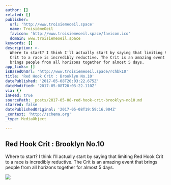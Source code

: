 ```yaml
---
author: []
related: []
publisher:
  url: 'http://www.troisiemeoeil.space'
  name: TroisièmeOeil
  favicon: 'http://www.troisiemeoeil.space/favicon.ico'
  domain: www.troisiemeoeil.space
keywords: []
description: >-
  Where to start? I think I'll actually start by saying that limiting Red Hook
  Crit to a race is incredibly reductive. The Crit is an amazing event that
  brings people from all horizons together for almost 5 days.
app_links: []
isBasedOnUrl: 'http://www.troisiemeoeil.space/rchbk10'
title: 'Red Hook Crit : Brooklyn No.10'
datePublished: '2017-05-08T20:03:22.675Z'
dateModified: '2017-05-08T20:03:22.110Z'
via: {}
inFeed: true
sourcePath: _posts/2017-05-08-red-hook-crit-brooklyn-no10.md
starred: false
datePublishedOriginal: '2017-05-08T19:59:16.904Z'
_context: 'http://schema.org'
_type: MediaObject

---
```

<article style=""><h1>Red Hook Crit : Brooklyn No.10</h1><p>Where to start? I think I'll actually start by saying that limiting Red Hook Crit to a race is incredibly reductive. The Crit is an amazing event that brings people from all horizons together for almost 5 days.</p><img src="https://static1.squarespace.com/static/541cc378e4b02b592c3abc52/590f9288579fb370d4bebebc/590f9299bf629ae112c5bcb6/1494192808242/GOPH3321.jpg" /></article>